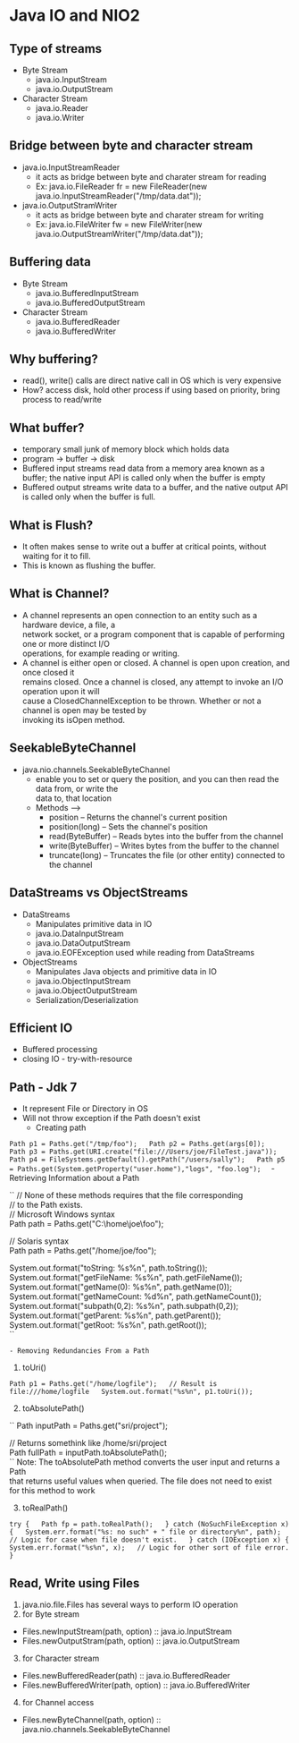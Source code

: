 # Java IO and NIO2


## Type of streams
* Byte Stream
  - java.io.InputStream
  - java.io.OutputStream
* Character Stream
  - java.io.Reader
  - java.io.Writer


## Bridge between byte and character stream
* java.io.InputStreamReader
  - it acts as bridge between byte and charater stream for reading
  - Ex: java.io.FileReader fr = new FileReader(new java.io.InputStreamReader("/tmp/data.dat"));
* java.io.OutputStramWriter
  - it acts as bridge between byte and charater stream for writing
  - Ex: java.io.FileWriter fw = new FileWriter(new java.io.OutputStreamWriter("/tmp/data.dat"));


## Buffering data
* Byte Stream
	- java.io.BufferedInputStream
	- java.io.BufferedOutputStream
* Character Stream
	- java.io.BufferedReader
	- java.io.BufferedWriter


## Why buffering?
* read(), write() calls are direct native call in OS which is very expensive
* How? access disk, hold other process if using based on priority, bring process to read/write


## What buffer?
* temporary small junk of memory block which holds data
* program -> buffer -> disk
* Buffered input streams read data from a memory area known as a buffer; the native input API 
is called only when the buffer is empty
* Buffered output streams write data to a buffer, and the native output API is called only 
when the buffer is full.


## What is Flush?
* It often makes sense to write out a buffer at critical points, without waiting for it to fill. 
* This is known as flushing the buffer. 

## What is Channel?
* A channel represents an open connection to an entity such as a hardware device, a file, a  
network socket, or a program component that is capable of performing one or more distinct I/O  
operations, for example reading or writing.
* A channel is either open or closed. A channel is open upon creation, and once closed it  
remains closed. Once a channel is closed, any attempt to invoke an I/O operation upon it will  
cause a ClosedChannelException to be thrown. Whether or not a channel is open may be tested by  
invoking its isOpen method.


## SeekableByteChannel 
* java.nio.channels.SeekableByteChannel
  - enable you to set or query the position, and you can then read the data from, or write the    
  data to, that location  
  - Methods --> 
    + position – Returns the channel's current position
	+ position(long) – Sets the channel's position
	+ read(ByteBuffer) – Reads bytes into the buffer from the channel
	+ write(ByteBuffer) – Writes bytes from the buffer to the channel
	+ truncate(long) – Truncates the file (or other entity) connected to the channel
 
 
## DataStreams vs ObjectStreams
* DataStreams
	- Manipulates primitive data in IO
	- java.io.DataInputStream
	- java.io.DataOutputStream
	- java.io.EOFException used while reading from DataStreams
* ObjectStreams
	- Manipulates Java objects and primitive data in IO
	- java.io.ObjectInputStream
	- java.io.ObjectOutputStream
	- Serialization/Deserialization


## Efficient IO
* Buffered processing
* closing IO - try-with-resource

## Path - Jdk 7
* It represent File or Directory in OS
* Will not throw exception if the Path doesn't exist
	- Creating path

``
Path p1 = Paths.get("/tmp/foo");  
Path p2 = Paths.get(args[0]);  
Path p3 = Paths.get(URI.create("file:///Users/joe/FileTest.java"));  
Path p4 = FileSystems.getDefault().getPath("/users/sally");  
Path p5 = Paths.get(System.getProperty("user.home"),"logs", "foo.log");  
``
	- Retrieving Information about a Path

``
// None of these methods requires that the file corresponding  
// to the Path exists.  
// Microsoft Windows syntax  
Path path = Paths.get("C:\\home\\joe\\foo");  
  
// Solaris syntax  
Path path = Paths.get("/home/joe/foo");  
  
System.out.format("toString: %s%n", path.toString());  
System.out.format("getFileName: %s%n", path.getFileName());  
System.out.format("getName(0): %s%n", path.getName(0));  
System.out.format("getNameCount: %d%n", path.getNameCount());  
System.out.format("subpath(0,2): %s%n", path.subpath(0,2));  
System.out.format("getParent: %s%n", path.getParent());  
System.out.format("getRoot: %s%n", path.getRoot());  
``

	- Removing Redundancies From a Path
1. toUri()

``
Path p1 = Paths.get("/home/logfile");  
// Result is file:///home/logfile  
System.out.format("%s%n", p1.toUri());  
``

2. toAbsolutePath()

``
Path inputPath = Paths.get("sri/project");  

// Returns somethink like /home/sri/project  
Path fullPath = inputPath.toAbsolutePath();  
``
Note: The toAbsolutePath method converts the user input and returns a Path   
that returns useful values when queried. The file does not need to exist  
for this method to work  

3. toRealPath()

``
try {  
    Path fp = path.toRealPath();  
} catch (NoSuchFileException x) {  
    System.err.format("%s: no such" + " file or directory%n", path);  
    // Logic for case when file doesn't exist.  
} catch (IOException x) {  
    System.err.format("%s%n", x);  
    // Logic for other sort of file error.  
}  
``


## Read, Write using Files
1. java.nio.file.Files has several ways to perform IO operation
2. for Byte stream
 * Files.newInputStream(path, option) :: java.io.InputStream
 * Files.newOutputStram(path, option) :: java.io.OutputStream
3. for Character stream
 * Files.newBufferedReader(path) :: java.io.BufferedReader
 * Files.newBufferedWriter(path, option) :: java.io.BufferedWriter
4. for Channel access
 * Files.newByteChannel(path, option) :: java.nio.channels.SeekableByteChannel





